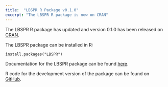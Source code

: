 ```yaml
---
title:  "LBSPR R Package v0.1.0"
excerpt: "The LBSPR R package is now on CRAN"
---
```


The LBSPR R package has updated and version 0.1.0 has been released on [CRAN](https://cran.r-project.org/web/packages/LBSPR/index.html).

The LBSPR package can be installed in R:

```install.packages("LBSPR")```

Documentation for the LBSPR package can be found [here](http://adrianhordyk.com/LBSPR/).

R code for the development version of the package can be found on [GitHub](https://github.com/AdrianHordyk/LBSPR).


